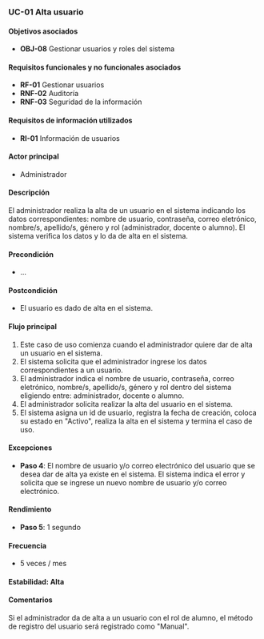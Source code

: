 ### UC-01 Alta usuario

#### Objetivos asociados

- **OBJ-08** Gestionar usuarios y roles del sistema

#### Requisitos funcionales y no funcionales asociados

- **RF-01** Gestionar usuarios
- **RNF-02** Auditoría
- **RNF-03** Seguridad de la información

#### Requisitos de información utilizados

- **RI-01** Información de usuarios

#### Actor principal

- Administrador

#### Descripción

El administrador realiza la alta de un usuario en el sistema indicando los datos correspondientes: nombre de usuario, contraseña, correo eletrónico, nombre/s, apellido/s, género y rol (administrador, docente o alumno). El sistema verifica los datos y lo da de alta en el sistema.

#### Precondición

- ...

#### Postcondición

- El usuario es dado de alta en el sistema.

#### Flujo principal

1. Este caso de uso comienza cuando el administrador quiere dar de alta un usuario en el sistema.
2. El sistema solicita que el administrador ingrese los datos correspondientes a un usuario.
3. El administrador indica el nombre de usuario, contraseña, correo eletrónico, nombre/s, apellido/s, género y rol dentro del sistema eligiendo entre: administrador, docente o alumno.
4. El administrador solicita realizar la alta del usuario en el sistema.
5. El sistema asigna un id de usuario, registra la fecha de creación, coloca su estado en "Activo", realiza la alta en el sistema y termina el caso de uso.

#### Excepciones

- **Paso 4**: El nombre de usuario y/o correo electrónico del usuario que se desea dar de alta ya existe en el sistema. El sistema indica el error y solicita que se ingrese un nuevo nombre de usuario y/o correo electrónico.

#### Rendimiento

- **Paso 5**: 1 segundo

#### Frecuencia

- 5 veces / mes

#### Estabilidad: Alta

#### Comentarios

Si el administrador da de alta a un usuario con el rol de alumno, el método de registro del usuario será registrado como "Manual".
